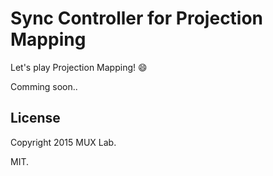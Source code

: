 # Sync Controller for Projection Mapping

Let's play Projection Mapping! :smile:

Comming soon..

## License
Copyright 2015 MUX Lab.

MIT.
